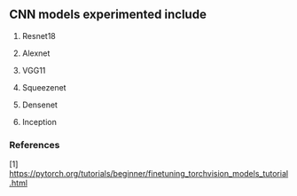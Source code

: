 ## CNN models experimented include 
1. Resnet18

2. Alexnet

3. VGG11

4. Squeezenet

5. Densenet

6. Inception

### References
[1] https://pytorch.org/tutorials/beginner/finetuning_torchvision_models_tutorial.html


